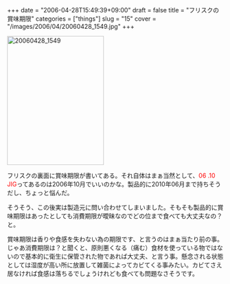 +++
date = "2006-04-28T15:49:39+09:00"
draft = false
title = "フリスクの賞味期限"
categories = ["things"]
slug = "15"
cover = "/images/2006/04/20060428_1549.jpg"
+++

<a href="/images/2006/04/20060428_1549.jpg"><img src="/images/2006/04/20060428_1549-225x300.jpg" alt="20060428_1549" width="225" height="300" class="aligncenter size-medium wp-image-2741" /></a>

フリスクの裏面に賞味期限が書いてある。それ自体はまぁ当然として、<font color="red">06 .10 JIG</font>ってあるのは2006年10月でいいのかな。製品的に2010年06月まで持ちそうだし、ちょっと悩んだ。

そうそう、この後実は製造元に問い合わせてしまいました。そもそも製品的に賞味期限はあったとしても消費期限が曖昧なのでどの位まで食べても大丈夫なの？と。

賞味期限は香りや食感を失わない為の期限です、と言うのはまぁ当たり前の事。じゃあ消費期限は？と聞くと、原則悪くなる（痛む）食材を使っている物ではないので基本的に衛生に保管された物であれば大丈夫、と言う事。懸念される状態としては湿度が高い所に放置して雑菌によってカビてくる事みたい。カビてさえ居なければ食感は落ちるでしょうけれども食べても問題なさそうです。

